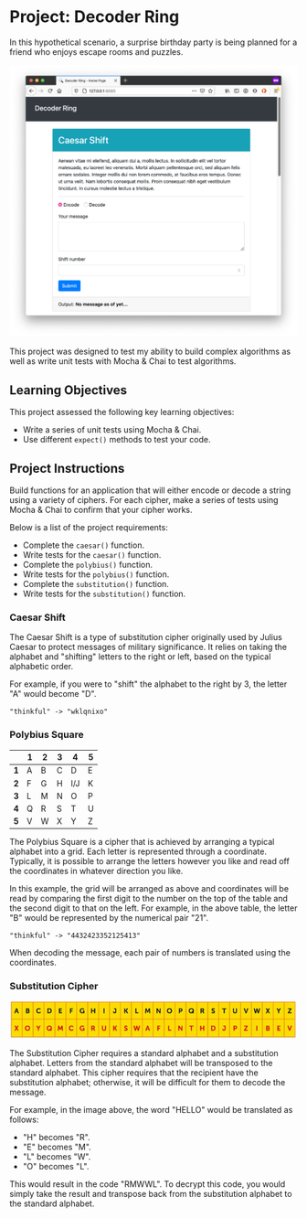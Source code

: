 # Project: Decoder Ring

In this hypothetical scenario, a surprise birthday party is being planned for a friend who enjoys escape rooms and puzzles.

![Home view of Decoder Ring](home.png)

This project was designed to test my ability to build complex algorithms as well as write unit tests with Mocha & Chai to test algorithms.

## Learning Objectives

This project assessed the following key learning objectives:

- Write a series of unit tests using Mocha & Chai.
- Use different `expect()` methods to test your code.

## Project Instructions

Build functions for an application that will either encode or decode a string using a variety of ciphers. For each cipher, make a series of tests using Mocha & Chai to confirm that your cipher works.

Below is a list of the project requirements:

-  Complete the `caesar()` function.
-  Write tests for the `caesar()` function.
-  Complete the `polybius()` function.
-  Write tests for the `polybius()` function.
-  Complete the `substitution()` function.
-  Write tests for the `substitution()` function.

### Caesar Shift

The Caesar Shift is a type of substitution cipher originally used by Julius Caesar to protect messages of military significance. It relies on taking the alphabet and "shifting" letters to the right or left, based on the typical alphabetic order.

For example, if you were to "shift" the alphabet to the right by 3, the letter "A" would become "D".

```
"thinkful" -> "wklqnixo"
```

### Polybius Square

|       | **1** | **2** | **3** | **4** | **5** |
| ----- | ----- | ----- | ----- | ----- | ----- |
| **1** | A     | B     | C     | D     | E     |
| **2** | F     | G     | H     | I/J   | K     |
| **3** | L     | M     | N     | O     | P     |
| **4** | Q     | R     | S     | T     | U     |
| **5** | V     | W     | X     | Y     | Z     |

The Polybius Square is a cipher that is achieved by arranging a typical alphabet into a grid. Each letter is represented through a coordinate. Typically, it is possible to arrange the letters however you like and read off the coordinates in whatever direction you like.

In this example, the grid will be arranged as above and coordinates will be read by comparing the first digit to the number on the top of the table and the second digit to that on the left. For example, in the above table, the letter "B" would be represented by the numerical pair "21".

```
"thinkful" -> "4432423352125413"
```

When decoding the message, each pair of numbers is translated using the coordinates.

### Substitution Cipher

![Substitution cipher](substitution.png)

The Substitution Cipher requires a standard alphabet and a substitution alphabet. Letters from the standard alphabet will be transposed to the standard alphabet. This cipher requires that the recipient have the substitution alphabet; otherwise, it will be difficult for them to decode the message.

For example, in the image above, the word "HELLO" would be translated as follows:

- "H" becomes "R".
- "E" becomes "M".
- "L" becomes "W".
- "O" becomes "L".

This would result in the code "RMWWL". To decrypt this code, you would simply take the result and transpose back from the substitution alphabet to the standard alphabet.

